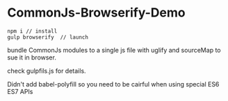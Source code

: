 # CommonJs-Browserify-Demo

```
npm i // install 
gulp browserify  // launch 
```

bundle CommonJs modules to a single js file with uglify and sourceMap to sue it in browser.

check gulpfils.js for details.

Didn't add babel-polyfill so you need to be cairful when using special ES6 ES7 APIs 

